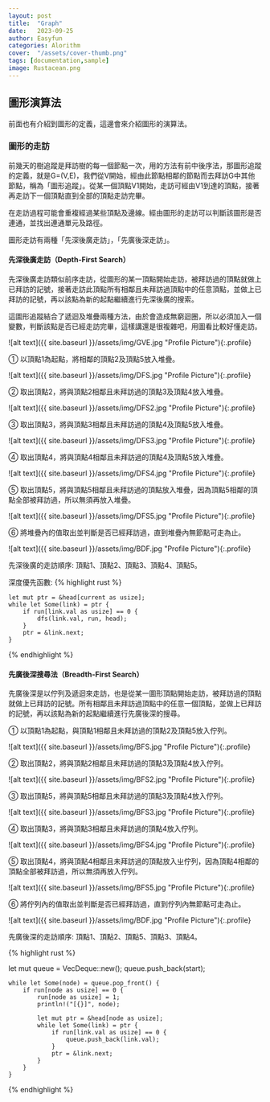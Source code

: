 ```yaml
---
layout: post
title:  "Graph"
date:   2023-09-25
author: Easyfun
categories: Alorithm
cover:  "/assets/cover-thumb.png"
tags: [documentation,sample]
image: Rustacean.png
---
```


## 圖形演算法

前面也有介紹到圖形的定義，這邊會來介紹圖形的演算法。

### 圖形的走訪

前幾天的樹追蹤是拜訪樹的每一個節點一次，用的方法有前中後序法，那圖形追蹤的定義，就是G=(V,E)，我們從V開始，經由此節點相鄰的節點而去拜訪G中其他節點，稱為「圖形追蹤」。從某一個頂點V1開始，走訪可經由V1到達的頂點，接著再走訪下一個頂點直到全部的頂點走訪完畢。


在走訪過程可能會重複經過某些頂點及邊線。經由圖形的走訪可以判斷該圖形是否連通，並找出連通單元及路徑。

圖形走訪有兩種「先深後廣走訪」，「先廣後深走訪」。

#### 先深後廣走訪（Depth-First Search）

先深後廣走訪類似前序走訪，從圖形的某一頂點開始走訪，被拜訪過的頂點就做上已拜訪的記號，接著走訪此頂點所有相鄰且未拜訪過頂點中的任意頂點，並做上已拜訪的記號，再以該點為新的起點繼續進行先深後廣的搜索。

這圖形追蹤結合了遞迴及堆疊兩種方法，由於會造成無窮迴圈，所以必須加入一個變數，判斷該點是否已經走訪完畢，這樣講還是很複雜吧，用圖看比較好懂走訪。

![alt text]({{ site.baseurl }}/assets/img/GVE.jpg "Profile Picture"){:.profile}

①  以頂點1為起點，將相鄰的頂點2及頂點5放入堆疊。

![alt text]({{ site.baseurl }}/assets/img/DFS.jpg "Profile Picture"){:.profile}

②  取出頂點2，將與頂點2相鄰且未拜訪過的頂點3及頂點4放入堆疊。

![alt text]({{ site.baseurl }}/assets/img/DFS2.jpg "Profile Picture"){:.profile}

③  取出頂點3，將與頂點3相鄰且未拜訪過的頂點4及頂點5放入堆疊。

![alt text]({{ site.baseurl }}/assets/img/DFS3.jpg "Profile Picture"){:.profile}

④  取出頂點4，將與頂點4相鄰且未拜訪過的頂點4及頂點5放入堆疊。

![alt text]({{ site.baseurl }}/assets/img/DFS4.jpg "Profile Picture"){:.profile}

⑤  取出頂點5，將與頂點5相鄰且未拜訪過的頂點放入堆疊，因為頂點5相鄰的頂點全部被拜訪過，所以無須再放入堆疊。

![alt text]({{ site.baseurl }}/assets/img/DFS5.jpg "Profile Picture"){:.profile}

⑥  將堆疊內的值取出並判斷是否已經拜訪過，直到堆疊內無節點可走為止。

![alt text]({{ site.baseurl }}/assets/img/BDF.jpg "Profile Picture"){:.profile}


先深後廣的走訪順序: 頂點1、頂點2、頂點3、頂點4、頂點5。

深度優先函數:
{% highlight rust %}

    let mut ptr = &head[current as usize];
    while let Some(link) = ptr {
        if run[link.val as usize] == 0 {
            dfs(link.val, run, head);
        }
        ptr = &link.next;
    }

{% endhighlight %}

#### 先廣後深搜尋法（Breadth-First Search）

先廣後深是以佇列及遞迴來走訪，也是從某一圖形頂點開始走訪，被拜訪過的頂點就做上已拜訪的記號。所有相鄰且未拜訪過頂點中的任意一個頂點，並做上已拜訪的記號，再以該點為新的起點繼續進行先廣後深的搜尋。

①  以頂點1為起點，與頂點1相鄰且未拜訪過的頂點2及頂點5放入佇列。

![alt text]({{ site.baseurl }}/assets/img/BFS.jpg "Profile Picture"){:.profile}

②  取出頂點2，將與頂點2相鄰且未拜訪過的頂點3及頂點4放入佇列。

![alt text]({{ site.baseurl }}/assets/img/BFS2.jpg "Profile Picture"){:.profile}

③  取出頂點5，將與頂點5相鄰且未拜訪過的頂點3及頂點4放入佇列。

![alt text]({{ site.baseurl }}/assets/img/BFS3.jpg "Profile Picture"){:.profile}

④  取出頂點3，將與頂點3相鄰且未拜訪過的頂點4放入佇列。

![alt text]({{ site.baseurl }}/assets/img/BFS4.jpg "Profile Picture"){:.profile}

⑤  取出頂點4，將與頂點4相鄰且未拜訪過的頂點放入ㄓ佇列，因為頂點4相鄰的頂點全部被拜訪過，所以無須再放入佇列。

![alt text]({{ site.baseurl }}/assets/img/BFS5.jpg "Profile Picture"){:.profile}

⑥  將佇列內的值取出並判斷是否已經拜訪過，直到佇列內無節點可走為止。

![alt text]({{ site.baseurl }}/assets/img/BDF.jpg "Profile Picture"){:.profile}

先廣後深的走訪順序: 頂點1、頂點2、頂點5、頂點3、頂點4。

{% highlight rust %}

let mut queue = VecDeque::new();
    queue.push_back(start);

    while let Some(node) = queue.pop_front() {
        if run[node as usize] == 0 {
            run[node as usize] = 1;
            println!("[{}]", node);

            let mut ptr = &head[node as usize];
            while let Some(link) = ptr {
                if run[link.val as usize] == 0 {
                    queue.push_back(link.val);
                }
                ptr = &link.next;
            }
        }
    }

{% endhighlight %}



